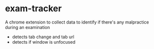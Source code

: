 # exam-tracker
A chrome extension to collect data to identify if there's any malpractice during an examination

- detects tab change and tab url
- detects if window is unfocused
